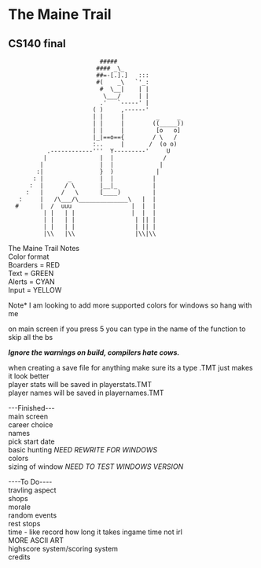 #  The Maine Trail
## CS140 final


                              #####                           
                             #### _\_                         
                             ##=-[.].]   :::                  
                             #(    _\   `'_:                  
                              #  \__|    | |                  
                               \___/     | |                  
                              .'   `-----' |                  
                            ( )     ,------'                  
                            | |     |         _     _         
                            | |     |        ((_____))        
                            | |     |         [o   o]         
                            |_|==o=={        / \   /          
                            :..     |       /  (o o)          
               .------------'''  Y---------'     U            
              |               |  |              /             
             |                |  |             |              
            :|                }  )            |               
           : |       _        |  |           |                
          :  |      / \       |__|_          |                
         :   |     /   \      [____)         |                
       :     |   /\___/\______________\   |  |                
      #      |  /  uuu                 |  |  |                
              | |   | |                |  |  |                
              | |   | |                 | || |                
              | |   | |                 | || |                
              |\\   |\\                 |\\|\\
The Maine Trail Notes   
Color format  
Boarders = RED  
Text = GREEN  
Alerts = CYAN  
Input = YELLOW  

Note* I am looking to add more supported colors for windows so hang with me  

on main screen if you press 5 you can type in the name of the function to skip all the bs  

***Ignore the warnings on build, compilers hate cows.***  

when creating a save file for anything make sure its a type .TMT just makes it look better  
player stats will be saved in playerstats.TMT  
player names will be saved in playernames.TMT  

---Finished---  
main screen  
career choice  
names  
pick start date  
basic hunting *NEED REWRITE FOR WINDOWS*  
colors  
sizing of window *NEED TO TEST WINDOWS VERSION*  

----To Do----  
travling aspect  
shops  
morale  
random events  
rest stops  
time - like record how long it takes ingame time not irl  
MORE ASCII ART  
highscore system/scoring system  
credits  
